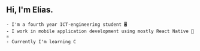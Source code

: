 ## Hi, I'm Elias.

``` shell
- I'm a fourth year ICT-engineering student 🖥️
- I work in mobile application development using mostly React Native 📱⚛️
- Currently I'm learning C 
```

<!--
**Elihu-beep/Elihu-beep** is a ✨ _special_ ✨ repository because its `README.md` (this file) appears on your GitHub profile.

-->
